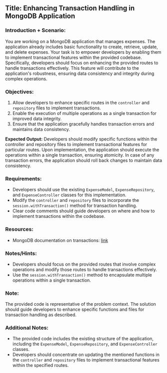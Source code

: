 ## Title: Enhancing Transaction Handling in MongoDB Application

### Introduction + Scenario:
You are working on a MongoDB application that manages expenses. The application already includes basic functionality to create, retrieve, update, and delete expenses. Your task is to empower developers by enabling them to implement transactional features within the provided codebase. Specifically, developers should focus on enhancing the provided routes to handle transactions effectively. This feature will contribute to the application's robustness, ensuring data consistency and integrity during complex operations.

### Objectives:
1. Allow developers to enhance specific routes in the `controller` and `repository` files to implement transactions.
2. Enable the execution of multiple operations as a single transaction for improved data integrity.
3. Ensure that the application gracefully handles transaction errors and maintains data consistency.

**Expected Output:**
Developers should modify specific functions within the controller and repository files to implement transactional features for particular routes. Upon implementation, the application should execute the operations within a single transaction, ensuring atomicity. In case of any transaction errors, the application should roll back changes to maintain data consistency.

### Requirements:
- Developers should use the existing `ExpenseModel`, `ExpenseRepository`, and `ExpenseController` classes for this implementation.
- Modify the `controller` and `repository` files to incorporate the `session.withTransaction()` method for transaction handling.
- Clear code comments should guide developers on where and how to implement transactions within the codebase.

### Resources:
- MongoDB documentation on transactions: [link](https://docs.mongodb.com/manual/core/transactions/)

### Notes/Hints:
- Developers should focus on the provided routes that involve complex operations and modify those routes to handle transactions effectively.
- Use the `session.withTransaction()` method to encapsulate multiple operations within a single transaction.

### Note: 
The provided code is representative of the problem context. The solution should guide developers to enhance specific functions and files for transaction handling as described.

### Additional Notes:
- The provided code includes the existing structure of the application, including the `ExpenseModel`, `ExpenseRepository`, and `ExpenseController` classes.
- Developers should concentrate on updating the mentioned functions in the `controller` and `repository` files to implement transactional features within the specified routes.